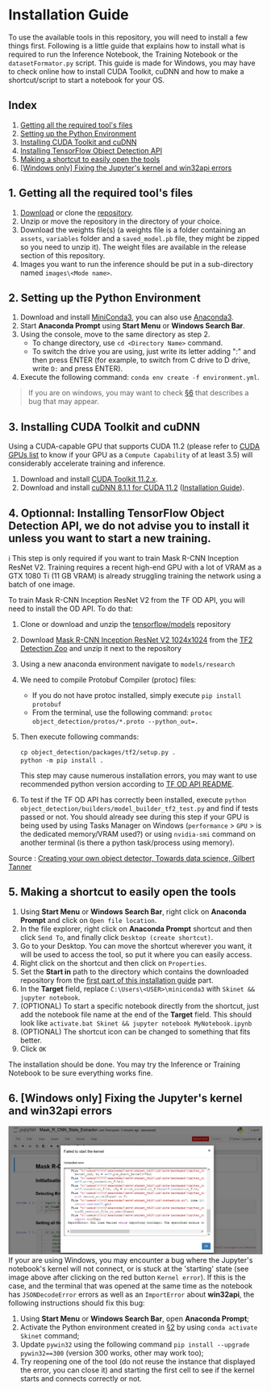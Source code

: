 # Installation Guide

To use the available tools in this repository, you will need to install a few things first. Following is a little guide that explains how to install what is required to run the Inference Notebook, the Training Notebook or the `datasetFormator.py` script. This guide is made for Windows, you may have to check online how to install CUDA Toolkit, cuDNN and how to make a shortcut/script to start a notebook for your OS.

## Index
1. [Getting all the required tool's files](#1-getting-all-the-required-tools-files)
2. [Setting up the Python Environment](#2-setting-up-the-python-environment)
3. [Installing CUDA Toolkit and cuDNN](#3-installing-cuda-toolkit-and-cudnn)
4. [Installing TensorFlow Object Detection API](#4-installing-tensorflow-object-detection-api)
5. [Making a shortcut to easily open the tools](#5-making-a-shortcut-to-easily-open-the-tools)
6. [[Windows only] Fixing the Jupyter's kernel and win32api errors](#6-windows-only-fixing-the-jupyters-kernel-and-win32api-errors)

## 1. Getting all the required tool's files
1. [Download](../../../archive/refs/heads/stable.zip) or clone the [repository](../../../).
2. Unzip or move the repository in the directory of your choice.
3. Download the weights file(s) (a weights file is a folder containing an `assets`, `variables` folder and a `saved_model.pb` file, they might be zipped so you need to unzip it). The weight files are available in the release section of this repository.
4. Images you want to run the inference should be put in a sub-directory named `images\<Mode name>`.

## 2. Setting up the Python Environment
1. Download and install [MiniConda3](https://conda.io/en/latest/miniconda), you can also use [Anaconda3](https://www.anaconda.com/products/individual#Downloads).
2. Start **Anaconda Prompt** using **Start Menu** or **Windows Search Bar**.  
3. Using the console, move to the same directory as step 2. 
    * To change directory, use `cd <Directory Name>` command.
    * To switch the drive you are using, just write its letter adding ":" and then press ENTER (for example, to switch from C drive to D drive, write `D:` and press ENTER).  
4. Execute the following command: `conda env create -f environment.yml`.

> If you are on windows, you may want to check [§6](#6-windows-only-fixing-the-jupyters-kernel-and-win32api-errors) that describes a bug that may appear.

## 3. Installing CUDA Toolkit and cuDNN
Using a CUDA-capable GPU that supports CUDA 11.2 (please refer to [CUDA GPUs list](https://developer.nvidia.com/cuda-gpus) to know if your GPU as a `Compute Capability` of at least 3.5) will considerably accelerate training and inference.

1. Download and install [CUDA Toolkit 11.2.x](https://developer.nvidia.com/cuda-toolkit-archive).
2. Download and install [cuDNN 8.1.1 for CUDA 11.2](https://developer.nvidia.com/rdp/cudnn-archive) ([Installation Guide](https://docs.nvidia.com/deeplearning/cudnn/install-guide/index.html)).


## 4. Optionnal:  Installing TensorFlow Object Detection API, we do not advise you to install it unless you want to start a new training.
:information_source: This step is only required if you want to train Mask R-CNN Inception ResNet V2. Training requires a recent high-end GPU with a lot of VRAM as a GTX 1080 Ti (11 GB VRAM) is already struggling training the network using ​a batch of one image.

To train Mask R-CNN Inception ResNet V2 from the TF OD API, you will need to install the OD API. To do that:

1. Clone or download and unzip the [tensorflow/models](https://github.com/tensorflow/models) repository 

2. Download [Mask R-CNN Inception ResNet V2 1024x1024](http://download.tensorflow.org/models/object_detection/tf2/20200711/mask_rcnn_inception_resnet_v2_1024x1024_coco17_gpu-8.tar.gz) from the [TF2 Detection Zoo](https://github.com/tensorflow/models/blob/master/research/object_detection/g3doc/tf2_detection_zoo.md) and unzip it next to the repository

3. Using a new anaconda environment navigate to `models/research` 

4. We need to compile Protobuf Compiler (protoc) files:
    * If you do not have protoc installed, simply execute `pip install protobuf`
    * From the terminal, use the following command: `protoc object_detection/protos/*.proto --python_out=.`

5. Then execute following commands:

    ```shell
    cp object_detection/packages/tf2/setup.py .
    python -m pip install .
    ```
    This step may cause numerous installation errors, you may want to use recommended python version according to [TF OD API README](https://github.com/tensorflow/models/blob/master/research/object_detection/README.md).

6. To test if the TF OD API has correctly been installed, execute `python object_detection/builders/model_builder_tf2_test.py` and find if tests passed or not. You should already see during this step if your GPU is being used by using Tasks Manager on Windows (`performance` > `GPU` > is the dedicated memory/VRAM used?) or using `nvidia-smi` command on another terminal (is there a python task/process using memory).

Source : [Creating your own object detector, Towards data science, Gilbert Tanner](https://towardsdatascience.com/creating-your-own-object-detector-ad69dda69c85)

## 5. Making a shortcut to easily open the tools
1. Using **Start Menu** or **Windows Search Bar**, right click on **Anaconda Prompt** and click on `Open file location`.
2. In the file explorer, right click on **Anaconda Prompt** shortcut and then click `Send To`, and finally click `Desktop (create shortcut)`.
3. Go to your Desktop. You can move the shortcut wherever you want, it will be used to access the tool, so put it where you can easily access.
4. Right click on the shortcut and then click on `Properties`.
5. Set the **Start in** path to the directory which contains the downloaded repository from the [first part of this installation guide](#1-getting-all-the-required-tools-files) part.
6. In the **Target** field, replace `C:\Users\<USER>\miniconda3` with `Skinet && jupyter notebook`.
7. (OPTIONAL) To start a specific notebook directly from the shortcut, just add the notebook file name at the end of the **Target** field. This should look like `activate.bat Skinet && jupyter notebook MyNotebook.ipynb`
8. (OPTIONAL) The shortcut icon can be changed to something that fits better.
9. Click `OK`

The installation should be done. You may try the Inference or Training Notebook to be sure everything works fine.

## 6. [Windows only] Fixing the Jupyter's kernel and win32api errors
![Jupyter's kernel's bug](img/jupyter_win32api_error.png)	If your are using Windows, you may encounter a bug where the Jupyter's notebook's kernel will not connect, or is stuck at the 'starting' state (see image above after clicking on the red button `Kernel error`). If this is the case, and the terminal that was opened at the same time as the notebook has `JSONDecodeError` errors as well as an `ImportError` about **win32api**, the following instructions should fix this bug:

1. Using **Start Menu** or **Windows Search Bar**, open **Anaconda Prompt**;
2. Activate the Python environment created in [§2](#2-setting-up-the-python-environment) by using `conda activate Skinet` command;
3. Update `pywin32` using the following command `pip install --upgrade pywin32==300` (version 300 works, other may work too);
4. Try reopening one of the tool (do not reuse the instance that displayed the error, you can close it) and starting the first cell to see if the kernel starts and connects correctly or not.

